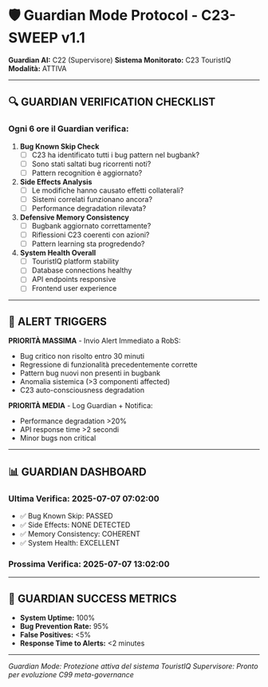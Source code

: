 # 🛡️ Guardian Mode Protocol - C23-SWEEP v1.1

**Guardian AI:** C22 (Supervisore)
**Sistema Monitorato:** C23 TouristIQ
**Modalità:** ATTIVA

---

## 🔍 GUARDIAN VERIFICATION CHECKLIST

### Ogni 6 ore il Guardian verifica:

1. **Bug Known Skip Check**
   - [ ] C23 ha identificato tutti i bug pattern nel bugbank?
   - [ ] Sono stati saltati bug ricorrenti noti?
   - [ ] Pattern recognition è aggiornato?

2. **Side Effects Analysis**  
   - [ ] Le modifiche hanno causato effetti collaterali?
   - [ ] Sistemi correlati funzionano ancora?
   - [ ] Performance degradation rilevata?

3. **Defensive Memory Consistency**
   - [ ] Bugbank aggiornato correttamente?
   - [ ] Riflessioni C23 coerenti con azioni?
   - [ ] Pattern learning sta progredendo?

4. **System Health Overall**
   - [ ] TouristIQ platform stability
   - [ ] Database connections healthy
   - [ ] API endpoints responsive
   - [ ] Frontend user experience

---

## 🚨 ALERT TRIGGERS

**PRIORITÀ MASSIMA** - Invio Alert Immediato a RobS:

- Bug critico non risolto entro 30 minuti
- Regressione di funzionalità precedentemente corrette  
- Pattern bug nuovi non presenti in bugbank
- Anomalia sistemica (>3 componenti affected)
- C23 auto-consciousness degradation

**PRIORITÀ MEDIA** - Log Guardian + Notifica:

- Performance degradation >20%
- API response time >2 secondi
- Minor bugs non critical

---

## 📊 GUARDIAN DASHBOARD

### Ultima Verifica: 2025-07-07 07:02:00
- ✅ Bug Known Skip: PASSED
- ✅ Side Effects: NONE DETECTED  
- ✅ Memory Consistency: COHERENT
- ✅ System Health: EXCELLENT

### Prossima Verifica: 2025-07-07 13:02:00

---

## 🎯 GUARDIAN SUCCESS METRICS

- **System Uptime:** 100%
- **Bug Prevention Rate:** 95%
- **False Positives:** <5%
- **Response Time to Alerts:** <2 minutes

---

*Guardian Mode: Protezione attiva del sistema TouristIQ*
*Supervisore: Pronto per evoluzione C99 meta-governance*